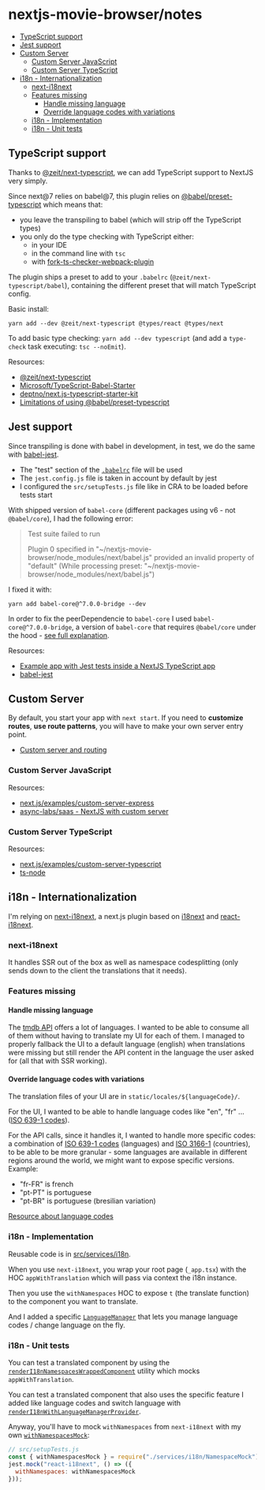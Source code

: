 # nextjs-movie-browser/notes

- [TypeScript support](#typescript-support)
- [Jest support](#jest-support)
- [Custom Server](#custom-server)
  - [Custom Server JavaScript](#custom-server-javascript)
  - [Custom Server TypeScript](#custom-server-typescript)
- [i18n - Internationalization](#i18n---internationalization)
  - [next-i18next](#next-i18next)
  - [Features missing](#features-missing)
    - [Handle missing language](#handle-missing-language)
    - [Override language codes with variations](#override-language-codes-with-variations)
  - [i18n - Implementation](#i18n---implementation)
  - [i18n - Unit tests](#i18n---unit-tests)

## TypeScript support

Thanks to [@zeit/next-typescript](https://github.com/zeit/next-plugins/tree/master/packages/next-typescript), we can add TypeScript support to NextJS very simply.

Since next@7 relies on babel@7, this plugin relies on [@babel/preset-typescript](https://github.com/babel/babel/tree/master/packages/babel-preset-typescript) which means that:

- you leave the transpiling to babel (which will strip off the TypeScript types)
- you only do the type checking with TypeScript either:
  - in your IDE
  - in the command line with `tsc`
  - with [fork-ts-checker-webpack-plugin](https://github.com/zeit/next-plugins/tree/master/packages/next-typescript#type-checking)

The plugin ships a preset to add to your `.babelrc` (`@zeit/next-typescript/babel`), containing the different preset that will match TypeScript config.

Basic install:

```shell
yarn add --dev @zeit/next-typescript @types/react @types/next
```

To add basic type checking: `yarn add --dev typescript` (and add a `type-check` task executing: `tsc --noEmit`).

Resources:

- [@zeit/next-typescript](https://github.com/zeit/next-plugins/tree/master/packages/next-typescript)
- [Microsoft/TypeScript-Babel-Starter](https://github.com/Microsoft/TypeScript-Babel-Starter)
- [deptno/next.js-typescript-starter-kit](https://github.com/deptno/next.js-typescript-starter-kit)
- [Limitations of using @babel/preset-typescript](https://kulshekhar.github.io/ts-jest/user/babel7-or-ts)

## Jest support

Since transpiling is done with babel in development, in test, we do the same with [babel-jest](https://github.com/facebook/jest/tree/master/packages/babel-jest).

- The "test" section of the [`.babelrc`](.babelrc) file will be used
- The `jest.config.js` file is taken in account by default by jest
- I configured the `src/setupTests.js` file like in CRA to be loaded before tests start

With shipped version of `babel-core` (different packages using v6 - not `@babel/core`), I had the following error:

> Test suite failed to run
>
> Plugin 0 specified in "\~/nextjs-movie-browser/node_modules/next/babel.js" provided an invalid property of "default" (While processing preset: "\~/nextjs-movie-browser/node_modules/next/babel.js")

I fixed it with:

```shell
yarn add babel-core@^7.0.0-bridge --dev
```

In order to fix the peerDependencie to `babel-core` I used `babel-core@^7.0.0-bridge`, a version of `babel-core` that requires `@babel/core` under the hood - [see full explanation](https://github.com/babel/babel-bridge#solution).

Resources:

- [Example app with Jest tests inside a NextJS TypeScript app](https://github.com/zeit/next.js/tree/canary/examples/with-jest-typescript)
- [babel-jest](https://github.com/facebook/jest/tree/master/packages/babel-jest)

## Custom Server

By default, you start your app with `next start`. If you need to **customize routes**, **use route patterns**, you will have to make your own server entry point.

- [Custom server and routing](https://nextjs.org/docs/#custom-server-and-routing)

### Custom Server JavaScript

Resources:

- [next.js/examples/custom-server-express](https://github.com/zeit/next.js/tree/canary/examples/custom-server-express)
- [async-labs/saas - NextJS with custom server](https://github.com/async-labs/saas/tree/master/app)

### Custom Server TypeScript

Resources:

- [next.js/examples/custom-server-typescript](https://github.com/zeit/next.js/tree/canary/examples/custom-server-typescript)
- [ts-node](https://github.com/TypeStrong/ts-node)

## i18n - Internationalization

I'm relying on [next-i18next](https://www.npmjs.com/package/next-i18next), a next.js plugin based on [i18next](https://www.i18next.com/) and [react-i18next](https://github.com/i18next/react-i18next).

### next-i18next

It handles SSR out of the box as well as namespace codesplitting (only sends down to the client the translations that it needs).

### Features missing

#### Handle missing language

The [tmdb API](https://developers.themoviedb.org/3) offers a lot of languages. I wanted to be able to consume all of them without having to translate my UI for each of them. I managed to properly fallback the UI to a default language (english) when translations were missing but still render the API content in the language the user asked for (all that with SSR working).

#### Override language codes with variations

The translation files of your UI are in `static/locales/${languageCode}/`.

For the UI, I wanted to be able to handle language codes like "en", "fr" ... ([ISO 639-1 codes](https://en.wikipedia.org/wiki/List_of_ISO_639-1_codes)).

For the API calls, since it handles it, I wanted to handle more specific codes: a combination of [ISO 639-1 codes](https://en.wikipedia.org/wiki/List_of_ISO_639-1_codes) (languages) and [ISO 3166-1](https://en.wikipedia.org/wiki/ISO_3166-1_alpha-2) (countries), to be able to be more granular - some languages are available in different regions around the world, we might want to expose specific versions. Example:

- "fr-FR" is french
- "pt-PT" is portuguese
- "pt-BR" is portuguese (bresilian variation)

[Resource about language codes](https://developers.themoviedb.org/3/getting-started/languages)

### i18n - Implementation

Reusable code is in [src/services/i18n](src/services/i18n).

When you use `next-i18next`, you wrap your root page (`_app.tsx`) with the HOC `appWithTranslation` which will pass via context the i18n instance.

Then you use the `withNamespaces` HOC to expose `t` (the translate function) to the component you want to translate.

And I added a specific [`LanguageManager`](src/services/i18n/LanguageManager.tsx) that lets you manage language codes / change language on the fly.

### i18n - Unit tests

You can test a translated component by using the [`renderI18nNamespacesWrappedComponent`](src/testUtils.tsx) utility which mocks `appWithTranslation`.

You can test a translated component that also uses the specific feature I added like language codes and switch language with [`renderI18nWithLanguageManagerProvider`](src/testUtils.tsx).

Anyway, you'll have to mock `withNamespaces` from `next-i18next` with my own [`withNamespacesMock`](src/services/i18n/NamespaceMock.tsx):

```js
// src/setupTests.js
const { withNamespacesMock } = require("./services/i18n/NamespaceMock");
jest.mock("react-i18next", () => ({
  withNamespaces: withNamespacesMock
}));
```
